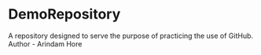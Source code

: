 # DemoRepository
 A repository designed to serve the purpose of practicing the use of GitHub.  
 Author - Arindam Hore
